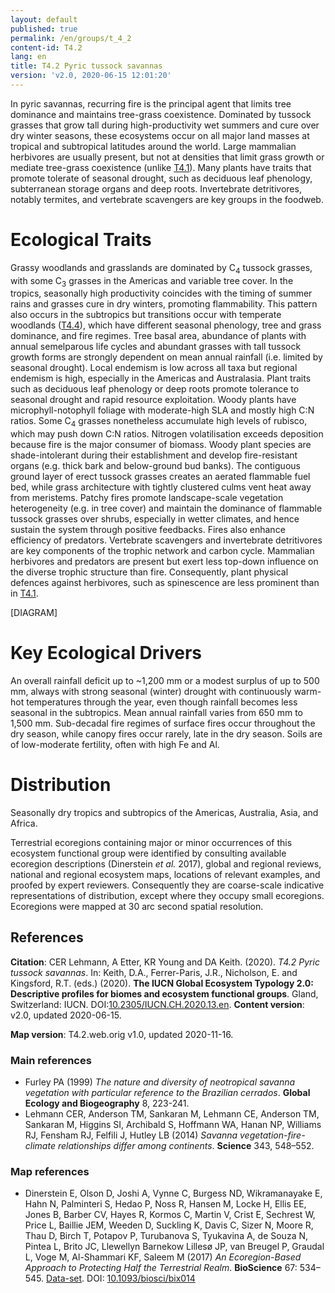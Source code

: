 ```yaml
---
layout: default
published: true
permalink: /en/groups/t_4_2
content-id: T4.2
lang: en
title: T4.2 Pyric tussock savannas
version: 'v2.0, 2020-06-15 12:01:20'
---
```


In pyric savannas, recurring fire is the principal agent that limits tree dominance and maintains tree-grass coexistence. Dominated by tussock grasses that grow tall during high-productivity wet summers and cure over dry winter seasons, these ecosystems occur on all major land masses at tropical and subtropical latitudes around the world. Large mammalian herbivores are usually present, but not at densities that limit grass growth or mediate tree-grass coexistence (unlike [T4.1](/explore/groups/T4.1)). Many plants have traits that promote  tolerate of seasonal drought, such as deciduous leaf phenology, subterranean storage organs and deep roots. Invertebrate detritivores, notably termites,  and vertebrate scavengers are key groups in the foodweb.

# Ecological Traits
 
Grassy woodlands and grasslands are dominated by C<sub>4</sub> tussock grasses, with some C<sub>3</sub> grasses in the Americas and variable tree cover. In the tropics, seasonally high productivity coincides with the timing of summer rains and grasses cure in dry winters, promoting flammability. This pattern also occurs in the subtropics but transitions occur with temperate woodlands ([T4.4](/explore/groups/T4.4)), which have different seasonal phenology, tree and grass dominance, and fire regimes. Tree basal area, abundance of plants with annual semelparous life cycles and abundant grasses with tall tussock growth forms are strongly dependent on mean annual rainfall (i.e. limited by seasonal drought). Local endemism is low across all taxa but regional endemism is high, especially in the Americas and Australasia. Plant traits such as deciduous leaf phenology or deep roots promote tolerance to seasonal drought and rapid resource exploitation. Woody plants have microphyll-notophyll foliage with moderate-high SLA and mostly high C:N ratios. Some C<sub>4</sub> grasses nonetheless accumulate high levels of rubisco, which may push down C:N ratios. Nitrogen volatilisation exceeds deposition because fire is the major consumer of biomass. Woody plant species are shade-intolerant during their establishment and develop fire-resistant organs (e.g. thick bark and below-ground bud banks). The contiguous ground layer of erect tussock grasses creates an aerated flammable fuel bed, while grass architecture with tightly clustered culms vent heat away from meristems. Patchy fires promote landscape-scale vegetation heterogeneity (e.g. in tree cover) and maintain the dominance of flammable tussock grasses over shrubs, especially in wetter climates, and hence sustain the system through positive feedbacks. Fires also enhance efficiency of predators. Vertebrate scavengers and invertebrate detritivores are key components of the trophic network and carbon cycle. Mammalian herbivores and predators are present but exert less top-down influence on the diverse trophic structure than fire. Consequently, plant physical defences against herbivores, such as spinescence are less prominent than in [T4.1](/explore/groups/T4.1).

[DIAGRAM]

# Key Ecological Drivers
 
An overall rainfall deficit up to ~1,200 mm or a modest surplus of up to 500 mm, always with strong seasonal (winter) drought with continuously warm-hot temperatures through the year, even though rainfall becomes less seasonal in the subtropics. Mean annual rainfall varies from 650 mm to 1,500 mm. Sub-decadal fire regimes of surface fires occur throughout the dry season, while canopy fires occur rarely, late in the dry season. Soils are of low-moderate fertility, often with high Fe and Al.
 
# Distribution
 
Seasonally dry tropics and subtropics of the Americas, Australia, Asia, and Africa.

Terrestrial ecoregions containing major or minor occurrences of this ecosystem functional group were identified by consulting available ecoregion descriptions (Dinerstein _et al._ 2017), global and regional reviews, national and regional ecosystem maps, locations of relevant examples, and proofed by expert reviewers. Consequently they are coarse-scale indicative representations of distribution, except where they occupy small ecoregions. Ecoregions were mapped at 30 arc second spatial resolution.

## References

**Citation**: CER Lehmann, A Etter, KR Young and DA Keith. (2020). *T4.2 Pyric tussock savannas*. In: Keith, D.A., Ferrer-Paris, J.R., Nicholson, E. and Kingsford, R.T. (eds.) (2020). **The IUCN Global Ecosystem Typology 2.0: Descriptive profiles for biomes and ecosystem functional groups**. Gland, Switzerland: IUCN. DOI:[10.2305/IUCN.CH.2020.13.en](https://doi.org/10.2305/IUCN.CH.2020.13.en).
**Content version**: v2.0, updated 2020-06-15.

**Map version**: T4.2.web.orig v1.0, updated 2020-11-16.

### Main references
* Furley PA  (1999) *The nature and diversity of neotropical savanna vegetation with particular reference to the Brazilian cerrados*. **Global Ecology and Biogeography** 8, 223-241.
* Lehmann CER, Anderson TM, Sankaran M, Lehmann CE, Anderson TM, Sankaran M, Higgins SI, Archibald S, Hoffmann WA, Hanan NP, Williams RJ, Fensham RJ, Felfili J, Hutley LB (2014) *Savanna vegetation-fire-climate relationships differ among continents*. **Science** 343, 548–552.

### Map references
* Dinerstein E, Olson D, Joshi A, Vynne C, Burgess ND, Wikramanayake E, Hahn N, Palminteri S, Hedao P, Noss R, Hansen M, Locke H, Ellis EE, Jones B, Barber CV, Hayes R, Kormos C, Martin V, Crist E, Sechrest W, Price L, Baillie JEM, Weeden D, Suckling K, Davis C, Sizer N, Moore R, Thau D, Birch T, Potapov P, Turubanova S, Tyukavina A, de Souza N, Pintea L, Brito JC, Llewellyn Barnekow Lillesø JP, van Breugel P, Graudal L, Voge M, Al-Shammari KF, Saleem M  (2017) *An Ecoregion-Based Approach to Protecting Half the Terrestrial Realm*. **BioScience** 67: 534–545. [Data-set](https://ecoregions2017.appspot.com/). DOI: [10.1093/biosci/bix014](http://doi.org/10.1093/biosci/bix014)
